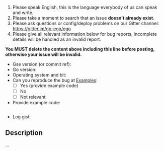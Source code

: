 1. Please speak English, this is the language everybody of us can speak and write.
2. Please take a moment to search that an issue **doesn't already exist**.
3. Please ask questions or config/deploy problems on our Gitter channel: https://gitter.im/go-ego/ego
4. Please give all relevant information below for bug reports, incomplete details will be handled as an invalid report.

**You MUST delete the content above including this line before posting, otherwise your issue will be invalid.**

- Gse version (or commit ref):
- Go version:
- Operating system and bit:
- Can you reproduce the bug at [Examples](https://github.com/go-ego/gse/tree/master/examples):
  - [ ] Yes (provide example code)
  - [ ] No
  - [ ] Not relevant
- Provide example code: 

```Go

```
- Log gist:

## Description

...

